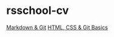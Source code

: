 # rsschool-cv

[Markdown & Git](https://MVPmiami.github.io/rsschool-cv/cv)
[HTML, CSS & Git Basics](https://MVPmiami.github.io/rsschool-cv/)
